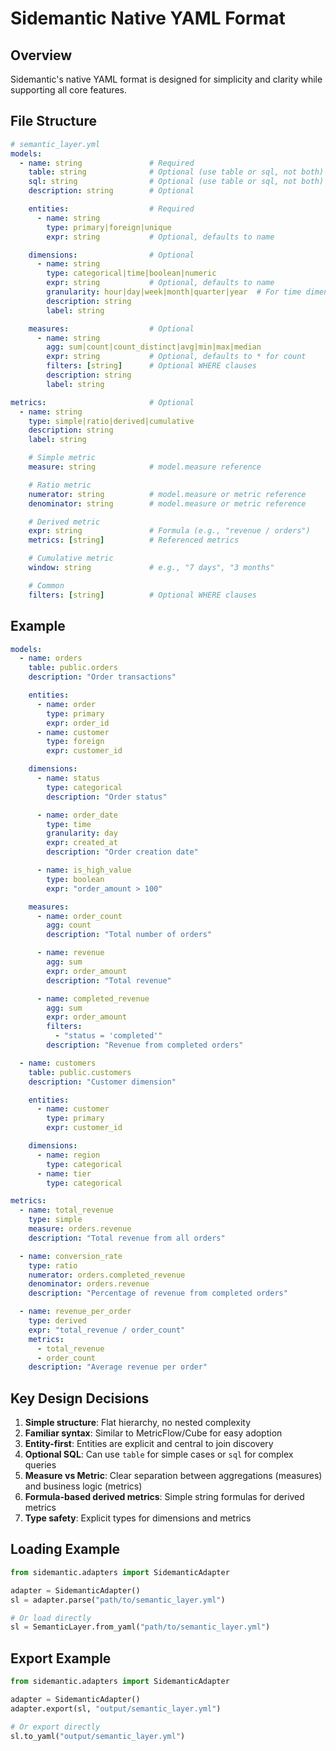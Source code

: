 # Sidemantic Native YAML Format

## Overview

Sidemantic's native YAML format is designed for simplicity and clarity while supporting all core features.

## File Structure

```yaml
# semantic_layer.yml
models:
  - name: string               # Required
    table: string              # Optional (use table or sql, not both)
    sql: string                # Optional (use table or sql, not both)
    description: string        # Optional

    entities:                  # Required
      - name: string
        type: primary|foreign|unique
        expr: string           # Optional, defaults to name

    dimensions:                # Optional
      - name: string
        type: categorical|time|boolean|numeric
        expr: string           # Optional, defaults to name
        granularity: hour|day|week|month|quarter|year  # For time dimensions
        description: string
        label: string

    measures:                  # Optional
      - name: string
        agg: sum|count|count_distinct|avg|min|max|median
        expr: string           # Optional, defaults to * for count
        filters: [string]      # Optional WHERE clauses
        description: string
        label: string

metrics:                       # Optional
  - name: string
    type: simple|ratio|derived|cumulative
    description: string
    label: string

    # Simple metric
    measure: string            # model.measure reference

    # Ratio metric
    numerator: string          # model.measure or metric reference
    denominator: string        # model.measure or metric reference

    # Derived metric
    expr: string               # Formula (e.g., "revenue / orders")
    metrics: [string]          # Referenced metrics

    # Cumulative metric
    window: string             # e.g., "7 days", "3 months"

    # Common
    filters: [string]          # Optional WHERE clauses
```

## Example

```yaml
models:
  - name: orders
    table: public.orders
    description: "Order transactions"

    entities:
      - name: order
        type: primary
        expr: order_id
      - name: customer
        type: foreign
        expr: customer_id

    dimensions:
      - name: status
        type: categorical
        description: "Order status"

      - name: order_date
        type: time
        granularity: day
        expr: created_at
        description: "Order creation date"

      - name: is_high_value
        type: boolean
        expr: "order_amount > 100"

    measures:
      - name: order_count
        agg: count
        description: "Total number of orders"

      - name: revenue
        agg: sum
        expr: order_amount
        description: "Total revenue"

      - name: completed_revenue
        agg: sum
        expr: order_amount
        filters:
          - "status = 'completed'"
        description: "Revenue from completed orders"

  - name: customers
    table: public.customers
    description: "Customer dimension"

    entities:
      - name: customer
        type: primary
        expr: customer_id

    dimensions:
      - name: region
        type: categorical
      - name: tier
        type: categorical

metrics:
  - name: total_revenue
    type: simple
    measure: orders.revenue
    description: "Total revenue from all orders"

  - name: conversion_rate
    type: ratio
    numerator: orders.completed_revenue
    denominator: orders.revenue
    description: "Percentage of revenue from completed orders"

  - name: revenue_per_order
    type: derived
    expr: "total_revenue / order_count"
    metrics:
      - total_revenue
      - order_count
    description: "Average revenue per order"
```

## Key Design Decisions

1. **Simple structure**: Flat hierarchy, no nested complexity
2. **Familiar syntax**: Similar to MetricFlow/Cube for easy adoption
3. **Entity-first**: Entities are explicit and central to join discovery
4. **Optional SQL**: Can use `table` for simple cases or `sql` for complex queries
5. **Measure vs Metric**: Clear separation between aggregations (measures) and business logic (metrics)
6. **Formula-based derived metrics**: Simple string formulas for derived metrics
7. **Type safety**: Explicit types for dimensions and metrics

## Loading Example

```python
from sidemantic.adapters import SidemanticAdapter

adapter = SidemanticAdapter()
sl = adapter.parse("path/to/semantic_layer.yml")

# Or load directly
sl = SemanticLayer.from_yaml("path/to/semantic_layer.yml")
```

## Export Example

```python
from sidemantic.adapters import SidemanticAdapter

adapter = SidemanticAdapter()
adapter.export(sl, "output/semantic_layer.yml")

# Or export directly
sl.to_yaml("output/semantic_layer.yml")
```
